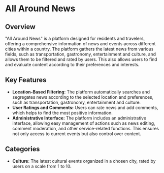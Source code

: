 # All Around News

## Overview

"All Around News" is a platform designed for residents and travelers, offering a comprehensive information of news and events across different cities within a country. The platform gathers the latest news from various fields, such as transportation, gastronomy, entertainment and culture, and allows them to be filtered and rated by users. This also allows users to find and evaluate content according to their preferences and interests.

## Key Features

- **Location-Based Filtering:** The platform automatically searches and segregates news according to the selected location and preferences, such as transportation, gastronomy, entertainment and culture.
- **User Ratings and Comments:** Users can rate news and add comments, which helps to find the most positive information.
- **Administrative Interface:** The platform includes an administrative interface, allowing easy management of actions such as news editing, comment moderation, and other service-related functions. This ensures not only access to current events but also control over content.

## Categories

- **Culture:** The latest cultural events organized in a chosen city, rated by users on a scale from 1 to 10.

